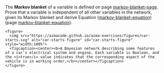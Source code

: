 The <b>Markov
blanket</b> of a variable is defined on page <a href="#">markov-blanket-page</a>.
Prove that a variable is independent of all other variables in the
network, given its Markov blanket and derive
Equation (<a href="#">markov-blanket-equation</a>)
(page <a href="#">markov-blanket-equation</a>).




    <figure>
      <img src="https://aimacode.github.io/aima-exercises/figures/car-starts.svg" alt="car-starts-figure" id="car-starts-figure" style="width:100%">
      <figcaption><center><b>A Bayesian network describing some features of a car's electrical system and engine. Each variable is Boolean, and the <i>true</i> value indicates that the corresponding aspect of the vehicle is in working order.</b></center></figcaption>
    </figure>
